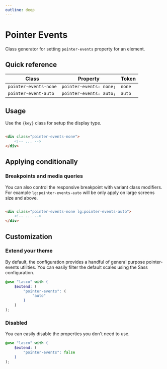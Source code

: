 ```yaml
---
outline: deep
---
```


# Pointer Events

Class generator for setting `pointer-events` property for an element.

## Quick reference

| Class                 | Property                | Token  |
|-----------------------|-------------------------|--------|
| `pointer-events-none` | `pointer-events: none;` | `none` |
| `pointer-event-auto`  | `pointer-events: auto;` | `auto` |

## Usage

Use the `{key}` class for setup the display type.

```html

<div class="pointer-events-none">
    <!-- ... -->
</div>
```

## Applying conditionally

### Breakpoints and media queries

You can also control the responsive breakpoint with variant class modifiers. For example `lg:pointer-events-auto` will
be only apply on large screens size and above.

```html

<div class="pointer-events-none lg:pointer-events-auto">
    <!-- ... -->
</div>
```

## Customization

### Extend your theme

By default, the configuration provides a handful of general purpose pointer-events utilities. You can easily filter the
default scales using the Sass configuration.

```scss
@use "lasco" with (
    $extend: (
        "pointer-events": (
            "auto"
        )
    )
);
```

### Disabled

You can easily disable the properties you don't need to use.

```scss
@use "lasco" with (
    $extend: (
        "pointer-events": false
    )
);
```
